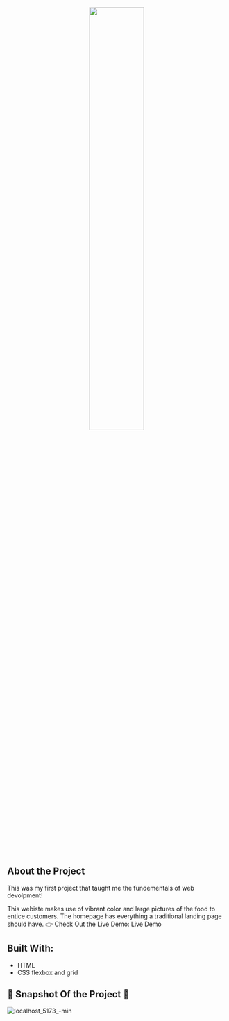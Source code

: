 <div align="center">
	<img src="https://github.com/J-Rodriguez10/car-rental-project/assets/142853275/629abbe4-4ad6-454f-ae42-1e7b8b6b308b" style="width: 50%; max-width: 600px; height: auto;">
</div>


## About the Project
This was my first project that taught me the fundementals of web devolpment!

This webiste makes use of vibrant color and large pictures of the food to entice customers. The homepage has everything a traditional landing page should have.
👉 Check Out the Live Demo: Live Demo


## Built With:
- HTML
- CSS flexbox and grid


## 📸 Snapshot Of the Project 📸 
![localhost_5173_-min](https://github.com/J-Rodriguez10/car-rental-project/assets/142853275/45dff195-3eac-4fb9-bb11-45573714afdd)
